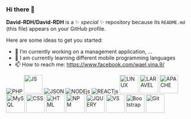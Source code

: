### Hi there 👋

**David-RDH/David-RDH** is a ✨ _special_ ✨ repository because its `README.md` (this file) appears on your GitHub profile.

Here are some ideas to get you started:

- 🔭 I’m currently working on a management application, ...
- 🌱 I am currently learning different mobile programming languages
- 📫 How to reach me: https://www.facebook.com/wael.vina.9/

<img src="https://www.vectorlogo.zone/logos/php/php-vertical.svg" alt="PHP"> <img height="50px" src="https://devicons.herokuapp.com/javascript-original.svg" alt="JS"> <img src="https://www.vectorlogo.zone/logos/json/json-ar21.svg" alt="JSON"> <img src="https://www.vectorlogo.zone/logos/nodejs/nodejs-horizontal.svg" alt="NODEjs"> <img src="https://www.vectorlogo.zone/logos/reactjs/reactjs-ar21.svg" alt="REACTjs"> <img height="50px" src="https://devicons.herokuapp.com/linux-original.svg" alt="LINUX"> <img height="50px" src="https://devicons.herokuapp.com/laravel-plain-wordmark.svg" alt="LARAVEL"> <img height="50px" src="https://devicons.herokuapp.com/apache-original.svg" alt="APACHE"> <img height="50px" src="https://devicons.herokuapp.com/mysql-original.svg" alt="MySQL"> <img height="50px" src="https://devicons.herokuapp.com/css3-original.svg" alt="CSS"> <img height="50px" src="https://devicons.herokuapp.com/html5-original.svg" alt="HTML"> <img height="50px" src="https://devicons.herokuapp.com/npm-original-wordmark.svg" alt="NPM"> <img height="50px" src="https://devicons.herokuapp.com/jquery-plain-wordmark.svg" alt="JQUERY"> <img height="50px" src="https://devicons.herokuapp.com/visualstudio-plain.svg" alt="VS"> <img height="50px" src="https://devicons.herokuapp.com/bootstrap-plain.svg" alt="Bootstrap"> <img height="50px" src="https://devicons.herokuapp.com/git-original.svg" alt="Git">
